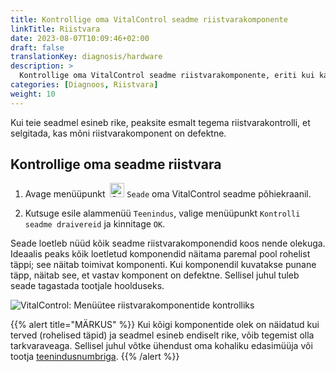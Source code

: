 ```yaml
---
title: Kontrollige oma VitalControl seadme riistvarakomponente
linkTitle: Riistvara
date: 2023-08-07T10:09:46+02:00
draft: false
translationKey: diagnosis/hardware
description: >
  Kontrollige oma VitalControl seadme riistvarakomponente, eriti kui kahtlustate riistvaraviga.
categories: [Diagnoos, Riistvara]
weight: 10
---
```

Kui teie seadmel esineb rike, peaksite esmalt tegema riistvarakontrolli, et selgitada, kas mõni riistvarakomponent on defektne.

## Kontrollige oma seadme riistvara

1. Avage menüüpunkt &nbsp;<img src="/icons/device.svg" width="23" align="bottom" alt="Seade" /> `Seade` oma VitalControl seadme põhiekraanil.

1. Kutsuge esile alammenüü `Teenindus`, valige menüüpunkt `Kontrolli seadme draivereid` ja kinnitage `OK`.

Seade loetleb nüüd kõik seadme riistvarakomponendid koos nende olekuga. Ideaalis peaks kõik loetletud komponendid näitama paremal pool rohelist täppi; see näitab toimivat komponenti. Kui komponendil kuvatakse punane täpp, näitab see, et vastav komponent on defektne. Sellisel juhul tuleb seade tagastada tootjale hoolduseks.

   ![VitalControl: Menüütee riistvarakomponentide kontrolliks](../images/device-check.png "Riistvara kontroll")

{{% alert title="MÄRKUS" %}}
Kui kõigi komponentide olek on näidatud kui terved (rohelised täpid) ja seadmel esineb endiselt rike, võib tegemist olla tarkvaraveaga. Sellisel juhul võtke ühendust oma kohaliku edasimüüja või tootja [teenindusnumbriga](https://www.urbanonline.de/et/contact).
{{% /alert %}}
